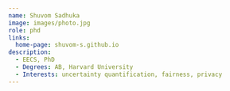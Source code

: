```yaml
---
name: Shuvom Sadhuka
image: images/photo.jpg
role: phd
links:
  home-page: shuvom-s.github.io
description:
  - EECS, PhD
  - Degrees: AB, Harvard University
  - Interests: uncertainty quantification, fairness, privacy
---
```



